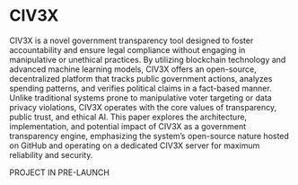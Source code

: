 # CIV3X
CIV3X is a novel government transparency tool designed to foster accountability and ensure legal compliance without engaging in manipulative or unethical practices. By utilizing blockchain technology and advanced machine learning models, CIV3X offers an open-source, decentralized platform that tracks public government actions, analyzes spending patterns, and verifies political claims in a fact-based manner. Unlike traditional systems prone to manipulative voter targeting or data privacy violations, CIV3X operates with the core values of transparency, public trust, and ethical AI. This paper explores the architecture, implementation, and potential impact of CIV3X as a government transparency engine, emphasizing the system’s open-source nature hosted on GitHub and operating on a dedicated CIV3X server for maximum reliability and security. 

PROJECT IN PRE-LAUNCH
